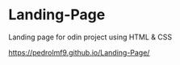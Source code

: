 # Landing-Page
Landing page for odin project using HTML &amp; CSS

https://pedrolmf9.github.io/Landing-Page/
